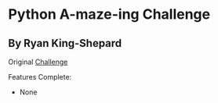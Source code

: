 # Python A-maze-ing Challenge
## By Ryan King-Shepard




Original [Challenge](https://nu-msr.github.io/hackathon_site/python_challenge.html)

Features Complete:
  - None